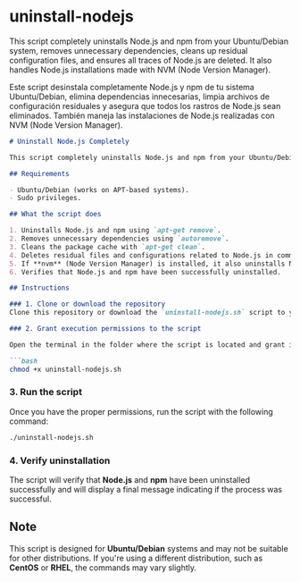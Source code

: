 # uninstall-nodejs
This script completely uninstalls Node.js and npm from your Ubuntu/Debian system, removes unnecessary dependencies, cleans up residual configuration files, and ensures all traces of Node.js are deleted. It also handles Node.js installations made with NVM (Node Version Manager).


Este script desinstala completamente Node.js y npm de tu sistema Ubuntu/Debian, elimina dependencias innecesarias, limpia archivos de configuración residuales y asegura que todos los rastros de Node.js sean eliminados. También maneja las instalaciones de Node.js realizadas con NVM (Node Version Manager).


```markdown
# Uninstall Node.js Completely

This script completely uninstalls Node.js and npm from your Ubuntu/Debian system, removes unnecessary dependencies, cleans up residual configuration files, and ensures all traces of Node.js are deleted. It also handles Node.js installations made with NVM (Node Version Manager).

## Requirements

- Ubuntu/Debian (works on APT-based systems).
- Sudo privileges.

## What the script does

1. Uninstalls Node.js and npm using `apt-get remove`.
2. Removes unnecessary dependencies using `autoremove`.
3. Cleans the package cache with `apt-get clean`.
4. Deletes residual files and configurations related to Node.js in common directories like `/usr/local/lib/node_modules`, `/usr/local/bin/node`, and user directories (`~/.npm`, `~/.nvm`).
5. If **nvm** (Node Version Manager) is installed, it also uninstalls Node.js versions managed by **nvm**.
6. Verifies that Node.js and npm have been successfully uninstalled.

## Instructions

### 1. Clone or download the repository
Clone this repository or download the `uninstall-nodejs.sh` script to your machine.

### 2. Grant execution permissions to the script

Open the terminal in the folder where the script is located and grant it execution permissions with the following command:

```bash
chmod +x uninstall-nodejs.sh
```

### 3. Run the script

Once you have the proper permissions, run the script with the following command:

```bash
./uninstall-nodejs.sh
```

### 4. Verify uninstallation

The script will verify that **Node.js** and **npm** have been uninstalled successfully and will display a final message indicating if the process was successful.

## Note

This script is designed for **Ubuntu/Debian** systems and may not be suitable for other distributions. If you're using a different distribution, such as **CentOS** or **RHEL**, the commands may vary slightly.
```
